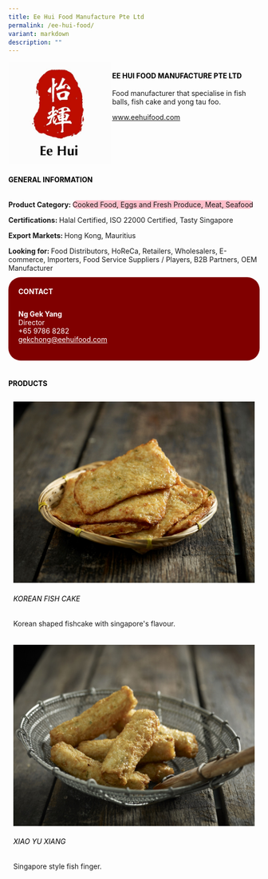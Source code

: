 ```yaml
---
title: Ee Hui Food Manufacture Pte Ltd
permalink: /ee-hui-food/
variant: markdown
description: ""
---
```

<div class="flex-paragraph">
	<div style="display: flex; flex-wrap: wrap;" class="flex-container">
		<div style="flex: 1 1 40%; display: block;" class="card sgds">
			<img src="/images/Ee%20Hui%20Food/ee_hui_food_logo.jpg">
		</div>
		<div style="flex: 1 1 58%; display: block; margin-left: 3px" class="card-sgds">
			<h4 style="text-transform: uppercase; color: black;"><b>Ee Hui Food Manufacture Pte Ltd</b></h4>
			<p>Food manufacturer that specialise in fish balls, fish cake and yong tau foo.</p>
			<p><a target="_blank" href="https://www.eehuifood.com">www.eehuifood.com</a></p>
		</div>
	</div>
</div>

<h4 style="text-transform: uppercase; color: black;">
	<b>General Information</b>
</h4>
<div style="display: flex; flex-wrap: wrap;" class="flex-container">
	<div style="flex: 1 1 65%; display: block; align-self: stretch" class="card sgds">
		<div class="flex-paragraph">
			<p>
				<b>Product Category: </b>
				<span style="background-color: pink; border-radius: 10px;">Cooked Food, Eggs and Fresh Produce, Meat, Seafood</span>
			</p>
			<p>
				<b>Certifications: </b>Halal Certified, ISO 22000 Certified, Tasty Singapore
			</p>
			<p>
				<b>Export Markets: </b>Hong Kong, Mauritius
			</p>
			<p style="margin-bottom: 10px;">
				<b>Looking for: </b>Food Distributors, HoReCa, Retailers, Wholesalers, E-commerce, Importers, Food Service Suppliers / Players, B2B Partners, OEM Manufacturer
			</p>
		</div>
	</div>
	<div style="flex: 1 1 35%; padding: 10px; display: block; background-color: maroon; border-radius: 25px; align-self: center;" class="card sgds">
		<h4 style="color: white; margin-top: 10px; margin-left: 10px;">CONTACT</h4>
		<div class="flex-paragraph">
			<p style="padding: 10px; color: white;">
				<b>Ng Gek Yang</b>
				<br>Director<br>+65 9786 8282<br>
				<a style="color: white;" href="mailto:gekchong@eehuifood.com">gekchong@eehuifood.com</a>
			</p>
		</div>
	</div>
</div>
<br>
<h4 style="text-transform: uppercase; color: black;">
	<b>Products</b>
</h4>
<div style="display: flex; flex-wrap: wrap;">
	<div style="flex: 1 1 47%; margin: 10px; display: block;" class="card sgds">
		<div style="display: block;" class="flex-image">
			<img src="/images/Ee%20Hui%20Food/ee_hui_food_product_01.jpg">
		</div>
		<div class="flex-paragraph">
			<h6 style="text-transform: uppercase; color: black;">Korean Fish Cake</h6>
			<p>Korean shaped fishcake with singapore's flavour.</p>
		</div>
	</div>
	<div style="flex: 1 1 47%; margin: 10px; display: block;" class="card sgds">
		<div style="display: block;" class="flex-image">
			<img src="/images/Ee%20Hui%20Food/ee_hui_food_product_02.jpg">
		</div>
		<div class="flex-paragraph">
			<h6 style="text-transform: uppercase; color: black;">Xiao Yu Xiang</h6>
			<p>Singapore style fish finger.</p>
		</div>
	</div>
</div>